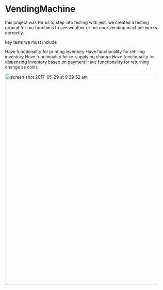 # VendingMachine

this project was for us to step into testing with jest. 
we created a testing ground for our functions to see weather or not oour vending machine works correctly. 

key tests we must include

Have functionality for printing inventory
Have functionality for refilling inventory
Have functionality for re-supplying change
Have functionality for dispensing inventory based on payment
Have functionality for returning change as coins

<img width="695" alt="screen shot 2017-05-29 at 9 29 52 am" src="https://cloud.githubusercontent.com/assets/24995518/26556780/73ae56d6-4451-11e7-8758-db10d5b379e7.png">
